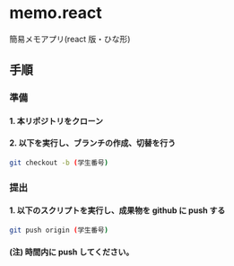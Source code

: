 # memo.react

簡易メモアプリ(react 版・ひな形)

## 手順

### 準備

#### 1. 本リポジトリをクローン

#### 2. 以下を実行し、ブランチの作成、切替を行う

```bash
git checkout -b (学生番号)
```

### 提出

#### 1. 以下のスクリプトを実行し、成果物を github に push する

```bash
git push origin (学生番号)
```

#### (注) 時間内に push してください。
